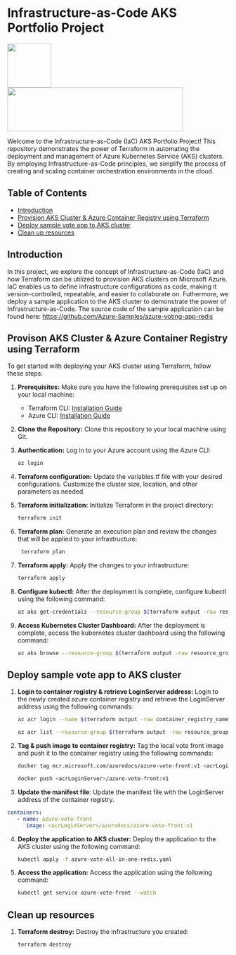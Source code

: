 # Infrastructure-as-Code AKS Portfolio Project

<div style="display: inline-block;">
   <img src="https://upload.wikimedia.org/wikipedia/commons/thumb/f/fa/Microsoft_Azure.svg/300px-Microsoft_Azure.svg.png" width="100" height="100" style="margin-right: 50px;">
   <img src="https://upload.wikimedia.org/wikipedia/commons/thumb/0/04/Terraform_Logo.svg/600px-Terraform_Logo.svg.png" width="400" height="100">
</div>

Welcome to the Infrastructure-as-Code (IaC) AKS Portfolio Project! This repository demonstrates the power of Terraform in automating the deployment and management of Azure Kubernetes Service (AKS) clusters. By employing Infrastructure-as-Code principles, we simplify the process of creating and scaling container orchestration environments in the cloud.

## Table of Contents

- [Introduction](#introduction)
- [Provision AKS Cluster & Azure Container Registry using Terraform](#provison-aks-cluster--azure-container-registry-using-terraform)
- [Deploy sample vote app to AKS cluster](#deploy-sample-vote-app-to-aks-cluster)
- [Clean up resources](#clean-up-resources)

## Introduction

In this project, we explore the concept of Infrastructure-as-Code (IaC) and how Terraform can be utilized to provision AKS clusters on Microsoft Azure. IaC enables us to define infrastructure configurations as code, making it version-controlled, repeatable, and easier to collaborate on. Futhermore, we deploy a sample application to the AKS cluster to demonstrate the power of Infrastructure-as-Code. The source code of the sample application can be found here: https://github.com/Azure-Samples/azure-voting-app-redis

## Provison AKS Cluster & Azure Container Registry using Terraform

To get started with deploying your AKS cluster using Terraform, follow these steps:

1. **Prerequisites:** Make sure you have the following prerequisites set up on your local machine:
   - Terraform CLI: [Installation Guide](https://learn.hashicorp.com/tutorials/terraform/install-cli)
   - Azure CLI: [Installation Guide](https://docs.microsoft.com/en-us/cli/azure/install-azure-cli)

2. **Clone the Repository:** Clone this repository to your local machine using Git.

3. **Authentication:** Log in to your Azure account using the Azure CLI:

   ```bash
   az login

4. **Terraform configuration:** Update the variables.tf file with your desired configurations. Customize the cluster size, location, and other parameters as needed.

5. **Terraform initialization:** Initialize Terraform in the project directory:

   ```bash
   terraform init

6. **Terraform plan:** Generate an execution plan and review the changes that will be applied to your infrastructure:

   ```bash
    terraform plan

7. **Terraform apply:** Apply the changes to your infrastructure:

   ```bash
   terraform apply

8. **Configure kubectl:** After the deployment is complete, configure kubectl using the following command:

    ```bash
    az aks get-credentials --resource-group $(terraform output -raw resource_group_name) --name $(terraform output -raw kubernetes_cluster_name)

9. **Access Kubernetes Cluster Dashboard:** After the deployment is complete, access the kubernetes cluster dashboard using the following command:

    ```bash
    az aks browse --resource-group $(terraform output -raw resource_group_name) --name $(terraform output -raw kubernetes_cluster_name)

## Deploy sample vote app to AKS cluster

1. **Login to container registry & retrieve LoginServer address:** Login to the newly created azure container registry and retrieve the LoginServer address using the following commands: 

   ```bash
   az acr login --name $(terraform output -raw container_registry_name)

   az acr list --resource-group $(terraform output -raw resource_group_name) --query "[].{acrLoginServer:loginServer}" --output table

2. **Tag & push image to container registry:** Tag the local vote front image and push it to the container registry using the following commands:

   ```bash
   docker tag mcr.microsoft.com/azuredocs/azure-vote-front:v1 <acrLoginServer>/azure-vote-front:v1

   docker push <acrLoginServer>/azure-vote-front:v1

3. **Update the manifest file**: Update the manifest file with the LoginServer address of the container registry.

```yaml
containers:
   - name: azure-vote-front
      image: <acrLoginServer>/azuredocs/azure-vote-front:v1
```

4. **Deploy the application to AKS cluster:** Deploy the application to the AKS cluster using the following command:

   ```bash
   kubectl apply -f azure-vote-all-in-one-redis.yaml

5. **Access the application:** Access the application using the following command:

   ```bash
   kubectl get service azure-vote-front --watch

## Clean up resources

1. **Terraform destroy:** Destroy the infrastructure you created:

   ```bash
   terraform destroy
